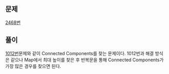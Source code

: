 ## 문제
[2468번](https://www.acmicpc.net/problem/2468)


## 풀이

[1012번](https://velog.io/@bon0057/CC-%EB%B0%B1%EC%A4%80-1012%EB%B2%88-%EC%9C%A0%EA%B8%B0%EB%86%8D-%EB%B0%B0%EC%B6%94)문제와 같이 Connected Components를 찾는 문제이다. 1012번과 해결 방식은 같으나 Map에서 최대 높이를 찾은 후 반복문을 통해 Connected Components가 가장 많은 경우를 찾으면 된다.


